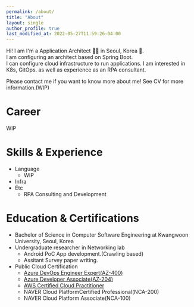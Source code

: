 ```yaml
---
permalink: /about/
title: "About"
layout: single
author_profile: true
last_modified_at: 2022-05-27T11:59:26-04:00
---
```


Hi! I am I'm a Application Architect 👨‍💻 in Seoul, Korea 🚀.  
I am configuring an architect based on Spring Boot.  
I can configure cloud infrastructure to run applications.
I am interested in K8s, GitOps. as well as experience as an RPA consultant.

Please contact me if you want to know more about me! See CV for more information.(WIP)


# Career
WIP

# Skills & Experience
- Language
  - WIP
- Infra
- Etc
  - RPA Consulting and Development

# Education & Certifications
- Bachelor of Science in Computer Software Engineering at Kwangwoon University, Seoul, Korea
- Undergraduate researcher in Networking lab
  - Android PoC App development.(Crawling based)
  - Assitant Survey paper writing.
- Public Cloud Certification
  - [Azure DevOps Engineer Expert(AZ-400)](https://www.credly.com/badges/981de455-9de7-4731-b844-0e4f3fecf992)
  - [Azure Developer Associate(AZ-204)](https://www.credly.com/badges/90bd4c1c-2a46-4e0c-8990-0d89635b33e0)
  - [AWS Certified Cloud Practitioner](https://www.credly.com/badges/49083ebd-a9f2-4e48-863f-01f406cee61c)
  - NAVER Cloud PlatformCertified Professional(NCA-200)
  - NAVER Cloud Platform Associate(NCA-100)



